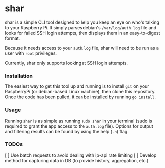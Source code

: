 # shar

shar is a simple CLI tool designed to help you keep an eye on who's talking to your Raspberry Pi. It simply parses debian's `/var/log/auth.log` file and looks for failed SSH login attempts, then displays them in an easy-to-digest format.

Because it needs access to your `auth.log` file, shar will need to be run as a user with `root` privileges.

Currently, shar only supports looking at SSH login attempts.

### Installation

The easiest way to get this tool up and running is to install `git` on your RaspberryPi (or debian-based Linux machine), then clone this repository. Once the code has been pulled, it can be installed by running `go install`.

### Usage

Running `shar` is as simple as running `sudo shar` in your terminal (sudo is required to grant the app access to the `auth.log` file). Options for output and filtering results can be found by using the help (`-h`) flag.

### TODOs

[ ] Use batch requests to avoid dealing with ip-api rate limiting
[ ] Develop method for capturing data in DB (to provide history, aggregation, etc.)
